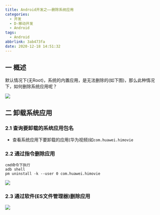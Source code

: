 ```yaml
---
title: Android开发之——删除系统应用
categories:
  - 开发
  - D-移动开发
  - Android
tags:
  - Android
abbrlink: 3ab473fa
date: 2020-12-18 14:51:32
---
```

## 一 概述

默认情况下(无Root)，系统的内置应用，是无法删除的(如下图)，那么此种情况下，如何删除系统应用呢？
<!--more-->
![][1]

## 二 卸载系统应用

### 2.1 查询要卸载的系统应用包名

* 查看系统应用下要卸载的应用(华为视频)如`com.huawei.himovie`

### 2.2 通过指令删除应用

```
cmd命令下执行
adb shell
pm uninstall -k --user 0 com.huawei.himovie
```
![][2]
### 2.3 通过软件(ES文件管理器)删除应用
![][3]


[1]:https://cdn.jsdelivr.net/gh/PGzxc/CDN/blog-android/android-system-app-delete-no.png
[2]:https://cdn.jsdelivr.net/gh/PGzxc/CDN/blog-android/android-system-app-adb-delete.png
[3]:https://cdn.jsdelivr.net/gh/PGzxc/CDN/blog-android/android-es-com.huawei.himovie.png

